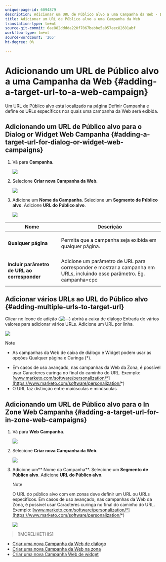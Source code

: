 ```yaml
---
unique-page-id: 6094879
description: Adicionar um URL de Público alvo a uma Campanha da Web - Documentos do Marketing - Documentação do produto
title: Adicionar um URL de Público alvo a uma Campanha da Web
translation-type: tm+mt
source-git-commit: 6ae882dddda220f7067babbe5a057eec82601abf
workflow-type: tm+mt
source-wordcount: '265'
ht-degree: 0%

---
```



# Adicionando um URL de Público alvo a uma Campanha da Web {#adding-a-target-url-to-a-web-campaign}

Um URL de Público alvo está localizado na página Definir Campanha e define os URLs específicos nos quais uma campanha da Web será exibida.

## Adicionando um URL de Público alvo para o Dialog or Widget Web Campanha {#adding-a-target-url-for-dialog-or-widget-web-campaigns}

1. Vá para **Campanha**.

   ![](assets/web-campaigns-hand-5.jpg)

1. Selecione **Criar nova Campanha da Web**.

   ![](assets/create-new-web-campaign-hand.jpg)

1. Adicione um **Nome da Campanha**. Selecione um **Segmento de Público alvo**. Adicione **URL do Público alvo**.

   ![](assets/set-web-campaign-hands.jpg)

<table> 
 <thead> 
  <tr> 
   <th colspan="1" rowspan="1">Nome</th> 
   <th colspan="1" rowspan="1">Descrição</th> 
  </tr> 
 </thead> 
 <tbody> 
  <tr> 
   <td colspan="1" rowspan="1"><strong>Qualquer página</strong></td> 
   <td colspan="1" rowspan="1"><p>Permita que a campanha seja exibida em qualquer página.</p></td> 
  </tr> 
  <tr> 
   <td colspan="1" rowspan="1"><p><strong>Incluir parâmetro de URL ao corresponder</strong></p></td> 
   <td colspan="1" rowspan="1">Adicione um parâmetro de URL para corresponder e mostrar a campanha em URLs, incluindo esse parâmetro. Eg. campanha=cpc</td> 
  </tr> 
 </tbody> 
</table>

## Adicionar vários URLs ao URL do Público alvo {#adding-multiple-urls-to-target-url}

Clicar no ícone de adição (![—](assets/image2015-2-18-8-3a40-3a59.png)) abrirá a caixa de diálogo Entrada de vários valores para adicionar vários URLs. Adicione um URL por linha.

![](assets/image2015-2-23-18-3a15-3a57.png)

>[!NOTE]
>
>
>* As campanhas da Web de caixa de diálogo e Widget podem usar as opções Qualquer página e Curinga (*).
* Em casos de uso avançado, nas campanhas da Web da Zona, é possível usar Caracteres curinga no final do caminho do URL. Exemplo: [www.marketo.com/software/personalization/*](https://www.marketo.com/software/personalization/*)
* O URL faz distinção entre maiúsculas e minúsculas


## Adicionando um URL de Público alvo para o In Zone Web Campanha {#adding-a-target-url-for-in-zone-web-campaigns}

1. Vá para **Web** **Campanha**.

   ![](assets/web-campaigns-hand-5.jpg)

1. Selecione **Criar nova Campanha da Web**.

   ![](assets/create-new-web-campaign-hand.jpg)

1. Adicione um** Nome da Campanha**. Selecione um **Segmento de Público alvo**. Adicione **URL do Público alvo**.

   >[!NOTE]
   O URL do público alvo com em zonas deve definir um URL ou URLs específicos. Em casos de uso avançado, nas campanhas da Web da Zona, é possível usar Caracteres curinga no final do caminho do URL. Exemplo: [www.marketo.com/software/personalization/*](https://www.marketo.com/software/personalization/*)

   ![](assets/set-web-campaign-multiple-hands.jpg)

>[!MORELIKETHIS]
* [Criar uma nova Campanha da Web de diálogo](create-a-new-dialog-web-campaign.md)
* [Criar uma nova Campanha da Web na zona](create-a-new-in-zone-web-campaign.md)
* [Criar uma nova Campanha Web de widget](create-a-new-widget-web-campaign.md)


